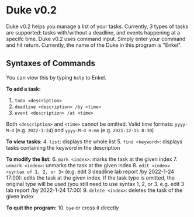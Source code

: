 # Duke v0.2

Duke v0.2 helps you manage a list of your tasks. Currently, 3 types of tasks are supported: tasks with/without a deadline, and events happening at a specifc time.
Duke v0.2 uses command input. Simply enter your command and hit return.
Currently, the name of the Duke in this program is "Enkel".

## Syntaxes of Commands

You can view this by typing `help` to Enkel. 

**To add a task:**
1. `todo <description>`
2. `deadline <description> /by <time>`
3. `event <description> /at <time>`

Both `<description>` and `<time>` cannot be omitted.
Valid time formats: `yyyy-M-d` (e.g. `2022-1-24`) and `yyyy-M-d H:mm` (e.g. `2021-12-15 8:30`)

**To view tasks:**
4. `list`: displays the whole list
5. `find <keyword>`: displays tasks containing the keyword in the description

**To modify the list:**
6. `mark <index>`: marks the task at the given index
7. `unmark <index>`: unmarks the task at the given index
8. `edit <index> <syntax of 1, 2, or 3>` (e.g. edit 3 deadline lab report /by 2022-1-24 17:00): edits the task at the given index. If the task type is omitted, the original type will be used (you still need to use syntax 1, 2, or 3. e.g. edit 3 lab report /by 2022-1-24 17:00)
9. `delete <index>`: deletes the task of the given index

**To quit the program:**
10. `bye` or cross it directly
